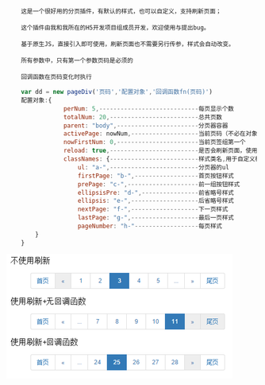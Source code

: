         这是一个很好用的分页插件，有默认的样式，也可以自定义，支持刷新页面；
        
        这个插件由我和我所在的H5开发项目组成员开发，欢迎使用与提出bug。
        
        基于原生JS，直接引入即可使用，刷新页面也不需要另行传参，样式会自动改变。
        
        所有参数中，只有第一个参数页码是必须的
        
        回调函数在页码变化时执行

```javascript
    var dd = new pageDiv('页码','配置对象','回调函数fn(页码)')
    配置对象:{
                perNum: 5,----------------------------每页显示个数
                totalNum: 20,-------------------------总共页数
                parent: "body",-----------------------分页器容器
                activePage: nowNum,-------------------当前页码（不必在对象里传，请传第一个参数即可）===============必须！
                nowFirstNum: 0,-----------------------当前页签组第一个
                reload: true,-------------------------是否会刷新页面，使用ajax时将其设为false，提高效率
                classNames: {-------------------------样式类名,用于自定义样式
                    ul: "a-",-------------------------分页器的ul
                    firstPage: "b-",------------------首页按钮样式
                    prePage: "c-",--------------------前一组按钮样式
                    ellipsisPre: "d-",----------------前省略号样式
                    ellipsis: "e-",-------------------后省略号样式
                    nextPage: "f-",-------------------下一页样式
                    lastPage: "g-",-------------------最后一页样式
                    pageNumber: "h-"------------------每页样式
        }
    }
```
![img](https://github.com/TerryBeanX2/pageDiv/raw/master/egImg/aaa.png)
